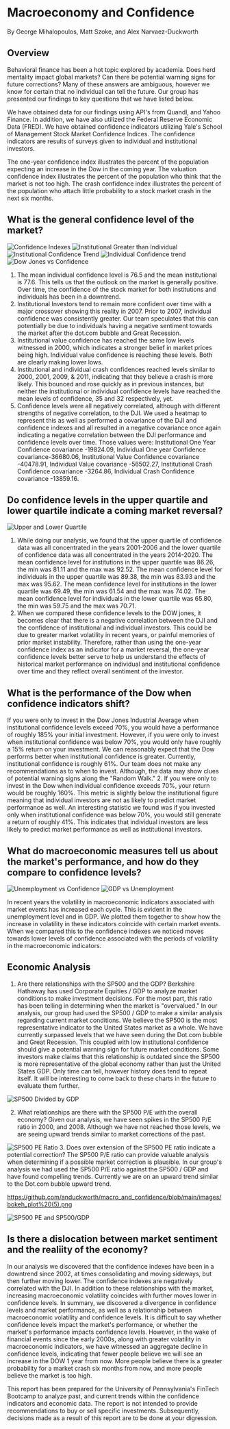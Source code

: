 # Macroeconomy and Confidence 
By George Mihalopoulos, Matt Szoke, and Alex Narvaez-Duckworth
## Overview 

Behavioral finance has been a hot topic explored by academia. Does herd mentality impact global markets? Can there be potential warning signs for future corrections? Many of these answers are ambiguous, however we know for certain that no individual can tell the future. Our group has presented our findings to key questions that we have listed below.

We have obtained data for our findings using API's from Quandl, and Yahoo Finance. In addition, we have also utilized the Federal Reserve Economic Data (FRED). We have obtained confidence indicators utilizing Yale's School of Management Stock Market Confidence Indices. The confidence indicators are results of surveys given to individual and institutional investors.

The one-year confidence index illustrates the percent of the population expecting an increase in the Dow in the coming year. The valuation confidence index illustrates the percent of the population who think that the market is not too high. The crash confidence index illustrates the percent of the population who attach little probability to a stock market crash in the next six months.


## What is the general confidence level of the market?

![Confidence Indexes](/images/conf.png)
![Institutional Greater than Individual](/images/greater.png)
![Institutional Confidence Trend](/images/IndvConfTrend.png)
![Individual Confidence trend](/images/InstConfTrend.png)
![Dow Jones vs Confidence](/images/djia.png)


  1. The mean individual confidence level is 76.5 and the mean institutional is 77.6. This tells us that the outlook on the market is generally positive. Over time, the confidence of the stock market for both institutions and individuals has been in a downtrend.
  2. Institutional Investors tend to remain more confident over time with a major crossover showing this reality in 2007. Prior to 2007, individual confidence was consistently greater. Our team speculates that this can potentially be due to individuals having a negative sentiment towards the market after the dot.com bubble and Great Recession. 
  3. Institutional value confidence has reached the same low levels witnessed in 2000, which indicates a stronger belief in market prices being high. Individual value confidence is reaching these levels. Both are clearly making lower lows.
  4. Institutional and individual crash confidences reached levels similar to 2000, 2001, 2009, & 2011, indicating that they believe a crash is more likely. This bounced and rose quickly as in previous instances, but neither the institutional or individual confidence levels have reached the mean levels of confidence, 35 and 32 respectively, yet.
  5. Confidence levels were all negatively correlated, although with different strengths of negative correlation, to the DJI. We used a heatmap to represent this as well as performed a covariance of the DJI and confidence indexes and all resulted in a negative covariance once again indicating a negative correlation between the DJI performance and confidence levels over time. Those values were: Institutional One Year Confidence covariance -19824.09, Individual One year Confidence covariance-36680.06, Institutional Value Confidence covariance -40478.91, Individual Value covariance -56502.27, Institutional Crash Confidence covariance -3264.86, Individual Crash Confidence covariance -13859.16.

## Do confidence levels in the upper quartile and lower quartile indicate a coming market reversal?

![Upper and Lower Quartile](/images/upper_lower.png)

  1. While doing our analysis, we found that the upper quartile of confidence data was all concentrated in the years 2001-2006 and the lower quartile of confidence data was all concentrated in the years 2014-2020. The mean confidence level for institutions in the upper quartile was 86.26, the min was 81.11 and the max was 92.52. The mean confidence level for individuals in the upper quartile was 89.38, the min was 83.93 and the max was 95.62. The mean confidence level for institutions in the lower quartile was 69.49, the min was 61.54 and the max was 74.02. The mean confidence level for individuals in the lower quartile was 65.80, the min was 59.75 and the max was 70.71. 
  2. When we compared these confidence levels to the DOW jones, it becomes clear that there is a negative correlation between the DJI and the confidence of institutional and individual investors. This could be due to greater market volatility in recent years, or painful memories of prior market instability. Therefore, rather than using the one-year confidence index as an indicator for a market reversal, the one-year confidence levels better serve to help us understand the effects of historical market performance on individual and institutional confidence over time and they reflect overall sentiment of the investor.


## What is the performance of the Dow when confidence indicators shift? 

If you were only to invest in the Dow Jones Industrial Average when institutional confidence levels exceed 70%, you would have a performance of roughly 185% your initial investment. However, if you were only to invest when institutional confidence was below 70%, you would only have roughly a 15% return on your investment. We can reasonably expect that the Dow performs better when institutional confidence is greater. Currently, institutional confidence is roughly 61%. Our team does not make any recommendations as to when to invest. Although, the data may show clues of potential warning signs along the "Random Walk."
  2. If you were only to invest in the Dow when individual confidence exceeds 70%, your return would be roughly 160%. This metric is slightly below the institutional figure meaning that individual investors are not as likely to predict market performance as well. An interesting statistic we found was if you invested only when institutional confidence was below 70%, you would still generate a return of roughly 41%. This indicates that individual investors are less likely to predict market performance as well as institutional investors.

## What do macroeconomic measures tell us about the market's performance, and how do they compare to confidence levels?

![Unemployment vs Confidence](/images/unemployment.png)
![GDP vs Unemployment](/images/gdp.png)

In recent years the volatility in macroeconomic indicators associated with market events has increased each cycle. This is evident in the unemployment level and in GDP. We plotted them together to show how the increase in volatility in these indicators coincide with certain market events. When we compared this to the confidence indexes we noticed moves towards lower levels of confidence associated with the periods of volatility in the macroeconomic indicators.

## Economic Analysis 

1. Are there relationships with the SP500 and the GDP? Berkshire Hathaway has used Corporate Equities / GDP to analyze market conditions to make investment decisions. For the most part, this ratio has been telling in determining when the market is "overvalued." In our analysis, our group had used the SP500 / GDP to make a similar analysis regarding current market conditions. We believe the SP500 is the most representative indicator to the United States market as a whole. We have currently surpassed levels that we have seen during the Dot.com bubble and Great Recession. This coupled with low institutional confidence should give a potential warning sign for future market conditions. Some investors make claims that this relationship is outdated since the SP500 is more representative of the global economy rather than just the United States GDP. Only time can tell, however history does tend to repeat itself. It will be interesting to come back to these charts in the future to evaluate them further.

![SP500 Divided by GDP](/images/newplot%20(5).png)

2. What relationships are there with the SP500 P/E with the overall economy? Given our analysis, we have seen spikes in the SP500 P/E ratio in 2000, and 2008. Although we have not reached those levels, we are seeing upward trends similar to market corrections of the past. 

![SP500 PE Ratio](/images/newplot%20(6).png)
3. Does over extension of the SP500 PE ratio indicate a potential correction? The SP500 P/E ratio can provide valuable analysis when determining if a possible market correction is plausible. In our group's analysis we had used the SP500 P/E ratio against the SP500 / GDP and have found compelling trends. Currently we are on an upward trend similar to the Dot.com bubble upward trend.

https://github.com/anduckworth/macro_and_confidence/blob/main/images/bokeh_plot%20(5).png

![SP500 PE and SP500/GDP](/images/bokeh_plot%20(5).png)
## Is there a dislocation between market sentiment and the realiity of the economy?

In our analysis we discovered that the confidence indexes have been in a downtrend since 2002, at times consolidating and moving sideways, but then further moving lower. The confidence indexes are negatively correlated with the DJI. In addition to these relationships with the market, increasing macroeconomic volatility coincides with further moves lower in confidence levels. In summary, we discovered a divergence in confidence levels and market performance, as well as a relationship between macroeconomic volatility and confidence levels. It is difficult to say whether confidence levels impact the market's performance, or whether the market's performance impacts confidence levels. However, in the wake of financial events since the early 2000s, along with greater volatility in macroeconomic indicators, we have witnessed an aggregate decline in confidence levels, indicating that fewer people believe we will see an increase in the DOW 1 year from now. More people believe there is a greater probability for a market crash six months from now, and more people believe the market is too high.

This report has been prepared for the University of Pennsylvania's FinTech Bootcamp to analyze past, and current trends within the confidence indicators and economic data. The report is not intended to provide recommendations to buy or sell specific investments. Subsequently, decisions made as a result of this report are to be done at your digression.
